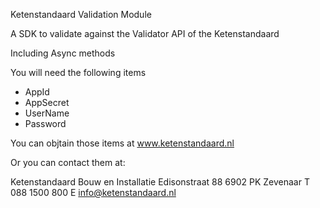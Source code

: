 Ketenstandaard Validation Module

A SDK to validate against the Validator API of the Ketenstandaard

Including Async methods


You will need the following items

- AppId
- AppSecret
- UserName
- Password

You can objtain those items at www.ketenstandaard.nl

Or you can contact them at:

Ketenstandaard
Bouw en Installatie
Edisonstraat 88
6902 PK Zevenaar
T 088 1500 800
E info@ketenstandaard.nl